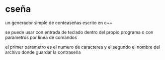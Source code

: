 # cseña

un generador simple de conteaseñas escrito en c++

se puede usar con entrada de teclado dentro del propio programa o con parametros por linea de comandos

el primer parametro es el numero de caracteres y el segundo el nombre del archivo donde guardar la contraseña

